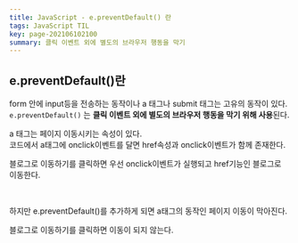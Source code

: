 ```yaml
---
title: JavaScript - e.preventDefault() 란
tags: JavaScript TIL
key: page-202106102100
summary: 클릭 이벤트 외에 별도의 브라우저 행동을 막기
---
```


## e.preventDefault()란

form 안에 input등을 전송하는 동작이나 a 태그나 submit 태그는 고유의 동작이 있다.  
`e.preventDefault()` 는 **클릭 이벤트 외에 별도의 브라우저 행동을 막기 위해 사용**된다.

a 태그는 페이지 이동시키는 속성이 있다.  
코드에서 a태그에 onclick이벤트를 달면 href속성과 onclick이벤트가 함께 존재한다.

<script async src="//jsfiddle.net/hhyemi/4ru9sp31/19/embed/js,html,result/"></script>

블로그로 이동하기를 클릭하면 우선 onclick이벤트가 실행되고 href기능인 블로그로 이동한다.

<br/>

하지만 e.preventDefault()를 추가하게 되면 a태그의 동작인 페이지 이동이 막아진다.

<script async src="//jsfiddle.net/hhyemi/4ru9sp31/20/embed/js,html,result/"></script>

블로그로 이동하기를 클릭하면 이동이 되지 않는다.

<br/><br/>
